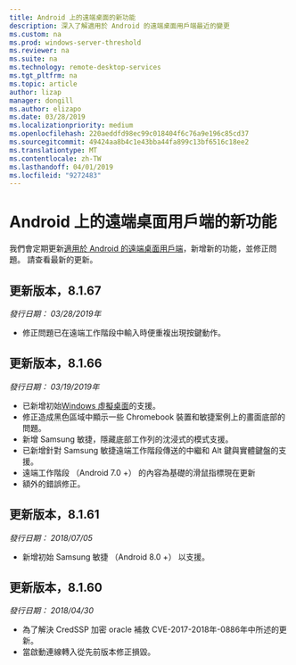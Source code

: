 ```yaml
---
title: Android 上的遠端桌面的新功能
description: 深入了解適用於 Android 的遠端桌面用戶端最近的變更
ms.custom: na
ms.prod: windows-server-threshold
ms.reviewer: na
ms.suite: na
ms.technology: remote-desktop-services
ms.tgt_pltfrm: na
ms.topic: article
author: lizap
manager: dongill
ms.author: elizapo
ms.date: 03/28/2019
ms.localizationpriority: medium
ms.openlocfilehash: 220aeddfd98ec99c018404f6c76a9e196c85cd37
ms.sourcegitcommit: 49424aa8b4c1e43bba44fa899c13bf6516c18ee2
ms.translationtype: MT
ms.contentlocale: zh-TW
ms.lasthandoff: 04/01/2019
ms.locfileid: "9272483"
---
```

# Android 上的遠端桌面用戶端的新功能

我們會定期更新[適用於 Android 的遠端桌面用戶端](remote-desktop-android.md)，新增新的功能，並修正問題。 請查看最新的更新。

## 更新版本，8.1.67
*發行日期： 03/28/2019年*

- 修正問題已在遠端工作階段中輸入時便重複出現按鍵動作。

## 更新版本，8.1.66
*發行日期： 03/19/2019年*

- 已新增初始[Windows 虛擬桌面](https://aka.ms/wvd)的支援。
- 修正造成黑色區域中顯示一些 Chromebook 裝置和敏捷案例上的畫面底部的問題。
- 新增 Samsung 敏捷，隱藏底部工作列的沈浸式的模式支援。
- 已新增針對 Samsung 敏捷遠端工作階段傳送的中繼和 Alt 鍵與實體鍵盤的支援。
- 遠端工作階段 （Android 7.0 +） 的內容為基礎的滑鼠指標現在更新
- 額外的錯誤修正。

## 更新版本，8.1.61
*發行日期： 2018/07/05*

- 新增初始 Samsung 敏捷 （Android 8.0 +） 以支援。

## 更新版本，8.1.60
*發行日期： 2018/04/30*

- 為了解決 CredSSP 加密 oracle 補救 CVE-2017-2018年-0886年中所述的更新。
- 當啟動連線轉入從先前版本修正損毀。
